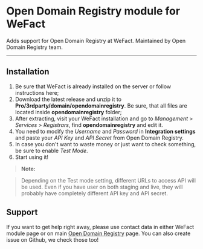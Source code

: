 Open Domain Registry module for WeFact
===================

Adds support for Open Domain Registry at WeFact.
Maintained by Open Domain Registry team.

----------

Installation
-------------

 1. Be sure that WeFact is already installed on the server or follow instructions here;
 2. Download the latest release and unzip it to **Pro/3rdparty/domain/opendomainregistry**. Be sure, that all files are located inside **opendomainregistry** folder;
 3. After extracting, visit your WeFact installation and go to *Management* > *Services* > *Registrars*, find **opendomainregistry** and edit it.
 4. You need to modify the *Username* and *Password* in **Integration settings** and paste your *API Key* and *API Secret* from Open Domain Registry.
 5. In case you don't want to waste money or just want to check something, be sure to enable *Test Mode*.
 6. Start using it!

> **Note:**

> Depending on the Test mode setting, different URLs to access API will be used. Even if you have user on both staging and live, they will probably have completely different API key and API secret.

Support
----------

If you want to get help right away, please use contact data in either WeFact module page or on main [Open Domain Registry](http://www.opendomainregistry.net/) page.
You can also create issue on Github, we check those too!